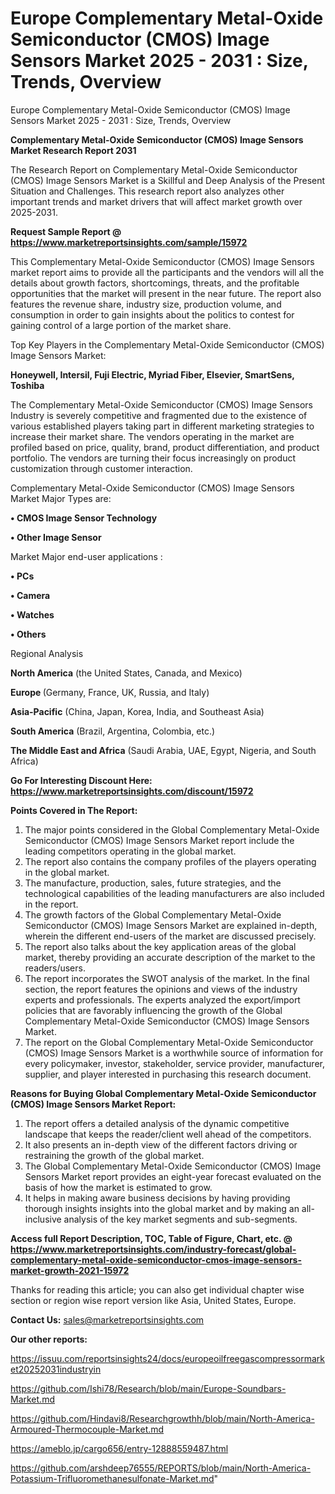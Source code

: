 # Europe Complementary Metal-Oxide Semiconductor (CMOS) Image Sensors Market 2025 - 2031 : Size, Trends, Overview
Europe Complementary Metal-Oxide Semiconductor (CMOS) Image Sensors Market 2025 - 2031 : Size, Trends, Overview

<strong>Complementary Metal-Oxide Semiconductor (CMOS) Image Sensors Market Research Report 2031</strong>

The Research Report on Complementary Metal-Oxide Semiconductor (CMOS) Image Sensors Market is a Skillful and Deep Analysis of the Present Situation and Challenges. This research report also analyzes other important trends and market drivers that will affect market growth over 2025-2031.

<strong>Request Sample Report @ <a href=https://www.marketreportsinsights.com/sample/15972>https://www.marketreportsinsights.com/sample/15972</a></strong>

This Complementary Metal-Oxide Semiconductor (CMOS) Image Sensors market report aims to provide all the participants and the vendors will all the details about growth factors, shortcomings, threats, and the profitable opportunities that the market will present in the near future. The report also features the revenue share, industry size, production volume, and consumption in order to gain insights about the politics to contest for gaining control of a large portion of the market share.

Top Key Players in the Complementary Metal-Oxide Semiconductor (CMOS) Image Sensors Market:

<strong>Honeywell, Intersil, Fuji Electric, Myriad Fiber, Elsevier, SmartSens, Toshiba</strong>

The Complementary Metal-Oxide Semiconductor (CMOS) Image Sensors Industry is severely competitive and fragmented due to the existence of various established players taking part in different marketing strategies to increase their market share. The vendors operating in the market are profiled based on price, quality, brand, product differentiation, and product portfolio. The vendors are turning their focus increasingly on product customization through customer interaction.

Complementary Metal-Oxide Semiconductor (CMOS) Image Sensors Market Major Types are:

<strong>• CMOS Image Sensor Technology

• Other Image Sensor</strong>

Market Major end-user applications :

<strong>• PCs

• Camera

• Watches

• Others</strong>

Regional Analysis

</u><strong><b>North America</b></strong> (the United States, Canada, and Mexico)

<strong><b>Europe </b></strong>(Germany, France, UK, Russia, and Italy)

<strong><b>Asia-Pacific</b></strong> (China, Japan, Korea, India, and Southeast Asia)

<strong><b>South America</b></strong> (Brazil, Argentina, Colombia, etc.)

<strong><b>The Middle East and Africa</b></strong> (Saudi Arabia, UAE, Egypt, Nigeria, and South Africa)

<strong>Go For Interesting Discount Here: <a href=https://www.marketreportsinsights.com/discount/15972>https://www.marketreportsinsights.com/discount/15972</a></strong>

<strong>Points Covered in The Report:</strong>
<ol>
  <li>The major points considered in the Global Complementary Metal-Oxide Semiconductor (CMOS) Image Sensors Market report include the leading competitors operating in the global market.</li>
  <li>The report also contains the company profiles of the players operating in the global market.</li>
  <li>The manufacture, production, sales, future strategies, and the technological capabilities of the leading manufacturers are also included in the report.</li>
  <li>The growth factors of the Global Complementary Metal-Oxide Semiconductor (CMOS) Image Sensors Market are explained in-depth, wherein the different end-users of the market are discussed precisely.</li>
  <li>The report also talks about the key application areas of the global market, thereby providing an accurate description of the market to the readers/users.</li>
  <li>The report incorporates the SWOT analysis of the market. In the final section, the report features the opinions and views of the industry experts and professionals. The experts analyzed the export/import policies that are favorably influencing the growth of the Global Complementary Metal-Oxide Semiconductor (CMOS) Image Sensors Market.</li>
  <li>The report on the Global Complementary Metal-Oxide Semiconductor (CMOS) Image Sensors Market is a worthwhile source of information for every policymaker, investor, stakeholder, service provider, manufacturer, supplier, and player interested in purchasing this research document.</li>
</ol>
<strong>Reasons for Buying Global Complementary Metal-Oxide Semiconductor (CMOS) Image Sensors Market Report:</strong>

<ol>
  <li>The report offers a detailed analysis of the dynamic competitive landscape that keeps the reader/client well ahead of the competitors.</li>
  <li>It also presents an in-depth view of the different factors driving or restraining the growth of the global market.</li>
  <li>The Global Complementary Metal-Oxide Semiconductor (CMOS) Image Sensors Market report provides an eight-year forecast evaluated on the basis of how the market is estimated to grow.</li>
  <li>It helps in making aware business decisions by having providing thorough insights insights into the global market and by making an all-inclusive analysis of the key market segments and sub-segments.</li>
</ol>
<strong>Access full Report Description, TOC, Table of Figure, Chart, etc. @ <a href=https://www.marketreportsinsights.com/industry-forecast/global-complementary-metal-oxide-semiconductor-cmos-image-sensors-market-growth-2021-15972>https://www.marketreportsinsights.com/industry-forecast/global-complementary-metal-oxide-semiconductor-cmos-image-sensors-market-growth-2021-15972</a></strong>


Thanks for reading this article; you can also get individual chapter wise section or region wise report version like Asia, United States, Europe.

<strong>Contact Us:</strong>
sales@marketreportsinsights.com

<strong>Our other reports:</strong>

<a href=https://issuu.com/reportsinsights24/docs/europeoilfreegascompressormarket20252031industryin>https://issuu.com/reportsinsights24/docs/europeoilfreegascompressormarket20252031industryin</a>

<a href=https://github.com/Ishi78/Research/blob/main/Europe-Soundbars-Market.md>https://github.com/Ishi78/Research/blob/main/Europe-Soundbars-Market.md</a>

<a href=https://github.com/Hindavi8/Researchgrowthh/blob/main/North-America-Armoured-Thermocouple-Market.md>https://github.com/Hindavi8/Researchgrowthh/blob/main/North-America-Armoured-Thermocouple-Market.md</a>

<a href=https://ameblo.jp/cargo656/entry-12888559487.html>https://ameblo.jp/cargo656/entry-12888559487.html</a>

<a href=https://github.com/arshdeep76555/REPORTS/blob/main/North-America-Potassium-Trifluoromethanesulfonate-Market.md>https://github.com/arshdeep76555/REPORTS/blob/main/North-America-Potassium-Trifluoromethanesulfonate-Market.md</a>"

